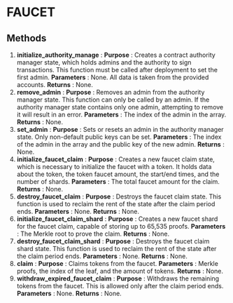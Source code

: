 # FAUCET

## Methods

1. **initialize_authority_manage** :
   **Purpose** : Creates a contract authority manager state, which holds admins and the authority to sign transactions. This function must be called after deployment to set the first admin.
   **Parameters** : None. All data is taken from the provided accounts.
   **Returns** : None.
3. **remove_admin** :
   **Purpose** : Removes an admin from the authority manager state. This function can only be called by an admin. If the authority manager state contains only one admin, attempting to remove it will result in an error.
   **Parameters** : The index of the admin in the array.
   **Returns** : None.
4. **set_admin** :
   **Purpose** : Sets or resets an admin in the authority manager state. Only non-default public keys can be set.
   **Parameters** : The index of the admin in the array and the public key of the new admin.
   **Returns** : None.
5. **initialize_faucet_claim** :
   **Purpose** : Creates a new faucet claim state, which is necessary to initialize the faucet with a token. It holds data about the token, the token faucet amount, the start/end times, and the number of shards.
   **Parameters** : The total faucet amount for the claim.
   **Returns** : None.
6. **destroy_faucet_claim** :
   **Purpose** : Destroys the faucet claim state. This function is used to reclaim the rent of the state after the claim period ends.
   **Parameters** : None.
   **Returns** : None.
7. **initialize_faucet_claim_shard** :
   **Purpose** : Creates a new faucet shard for the faucet claim, capable of storing up to 65,535 proofs.
   **Parameters** : The Merkle root to prove the claim.
   **Returns** : None.
8. **destroy_faucet_claim_shard** :
   **Purpose** : Destroys the faucet claim shard state. This function is used to reclaim the rent of the state after the claim period ends.
   **Parameters** : None.
   **Returns** : None.
9. **claim** :
   **Purpose** : Claims tokens from the faucet.
   **Parameters** : Merkle proofs, the index of the leaf, and the amount of tokens.
   **Returns** : None.
10. **withdraw_expired_faucet_claim** :
    **Purpose** : Withdraws the remaining tokens from the faucet. This is allowed only after the claim period ends.
    **Parameters** : None.
    **Returns** : None.
